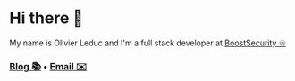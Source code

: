 # Hi there 👋

My name is Olivier Leduc and I'm a full stack developer at [BoostSecurity ♾️](https://boostsecurity.io/)

<h3> <a href="https://blog.oleduc.com">Blog 📚</a> • <a href="mailto:leduc.o@gmail.com">Email ✉️</a></h3>

<!--
## 👨‍💻 What I am up to

[![ledo01's wakatime stats](https://github-readme-stats.vercel.app/api/wakatime?username=@ledo01)](https://wakatime.com/@ledo01)
-->

<!--
**ledo01/ledo01** is a ✨ _special_ ✨ repository because its `README.md` (this file) appears on your GitHub profile.

Here are some ideas to get you started:

- 🔭 I’m currently working on ...
- 🌱 I’m currently learning ...
- 👯 I’m looking to collaborate on ...
- 🤔 I’m looking for help with ...
- 💬 Ask me about ...
- 📫 How to reach me: ...
- 😄 Pronouns: ...
- ⚡ Fun fact: ...
-->
